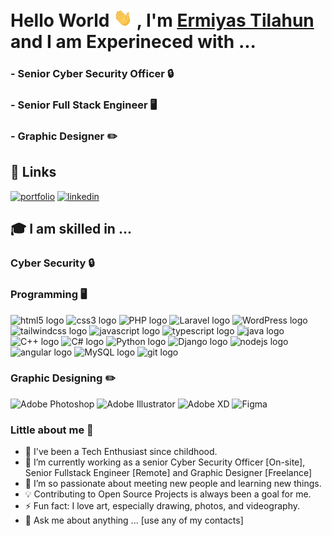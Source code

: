 # Hello World <img src="https://raw.githubusercontent.com/ABSphreak/ABSphreak/master/gifs/Hi.gif" width="30px"> , I'm <a href="https://airmacreatives.com/" target="_blank">Ermiyas Tilahun</a> and I am Experineced with ...

### - Senior Cyber Security Officer :lock:
### - Senior Full Stack Engineer :desktop_computer:
### - Graphic Designer :pencil2:

## 🔗 Links
[![portfolio](https://img.shields.io/badge/my_portfolio-000?style=for-the-badge&logo=ko-fi&logoColor=white)](https://airmacreatives.com/)
[![linkedin](https://img.shields.io/badge/linkedin-0A66C2?style=for-the-badge&logo=linkedin&logoColor=white)](https://www.linkedin.com/in/ermiyas-tilahun/)





## 🎓 I am skilled in ...

### Cyber Security :lock:

<div>

 
</div>


### Programming :desktop_computer:

<div>

 <img src="https://skillicons.dev/icons?i=html" height="40" alt="html5 logo" />

 <img src="https://skillicons.dev/icons?i=css" height="40" alt="css3 logo" />

 <img src="https://skillicons.dev/icons?i=php" height="40" alt="PHP logo" />

 <img src="https://skillicons.dev/icons?i=laravel" height="40" alt="Laravel logo" />

 <img src="https://skillicons.dev/icons?i=wordpress" height="40" alt="WordPress logo" />

 <img src="https://skillicons.dev/icons?i=tailwind" height="40" alt="tailwindcss logo" />

 <img src="https://skillicons.dev/icons?i=js" height="40" alt="javascript logo" />

 <img src="https://skillicons.dev/icons?i=ts" height="40" alt="typescript logo" />

 <img src="https://skillicons.dev/icons?i=java" height="40" alt="java logo" />

 <img src="https://skillicons.dev/icons?i=cpp" height="40" alt="C++ logo" />

 <img src="https://skillicons.dev/icons?i=cs" height="40" alt="C# logo" />

 <img src="https://skillicons.dev/icons?i=py" height="40" alt="Python logo" />

 <img src="https://skillicons.dev/icons?i=django" height="40" alt="Django logo" />

 <img src="https://skillicons.dev/icons?i=nodejs" height="40" alt="nodejs logo" />
 
 <img src="https://skillicons.dev/icons?i=angular" height="40" alt="angular logo"  />

 <img src="https://skillicons.dev/icons?i=mysql" height="40" alt="MySQL logo" />
 
 <img src="https://skillicons.dev/icons?i=git" height="40" alt="git logo"  />


</div>

### Graphic Designing :pencil2:

<div>

 <img src="https://skillicons.dev/icons?i=ps" height="40" alt="Adobe Photoshop" />

 <img src="https://skillicons.dev/icons?i=ai" height="40" alt="Adobe Illustrator" />

 <img src="https://skillicons.dev/icons?i=xd" height="40" alt="Adobe XD" />

 <img src="https://skillicons.dev/icons?i=figma" height="40" alt="Figma"  />

</div>

### Little about me 🧑

- 🌱 I've been a Tech Enthusiast since childhood.
- 🔭 I’m currently working as a senior Cyber Security Officer [On-site], Senior Fullstack Engineer [Remote] and Graphic Designer [Freelance]
- 👯 I’m so passionate about meeting new people and learning new things.
- 💡 Contributing to Open Source Projects is always been a goal for me.
- ⚡ Fun fact: I love art, especially drawing, photos, and videography.
-  💬 Ask me about anything ... [use any of my contacts] 



<!--
**Erma-T/Erma-T** is a ✨ _special_ ✨ repository because its `README.md` (this file) appears on your GitHub profile.

Here are some ideas to get you started:

- 🔭 I’m currently working on ...
- 🌱 I’m currently learning ...
- 👯 I’m looking to collaborate on ...
- 🤔 I’m looking for help with ...
- 💬 Ask me about ...
- 📫 How to reach me: ...
- 😄 Pronouns: ...
- ⚡ Fun fact: ...
-->
